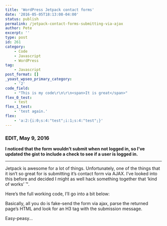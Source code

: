 ```yaml
---
title: 'WordPress Jetpack contact forms'
date: '2016-05-05T18:13:08-04:00'
status: publish
permalink: /jetpack-contact-forms-submitting-via-ajax
author: Pete
excerpt: ''
type: post
id: 261
category:
    - Code
    - Javascript
    - WordPress
tag:
    - Javascript
post_format: []
_yoast_wpseo_primary_category:
    - '2'
code_field:
    - "This is my code\r\n\r\n<span>It is great</span>"
flex_0_test:
    - test
flex_1_test:
    - 'test again.'
flex:
    - 'a:2:{i:0;s:4:"test";i:1;s:4:"test";}'
---
```

### **EDIT, May 9, 2016**

**I noticed that the form wouldn’t submit when not logged in, so I’ve updated the gist to include a check to see if a user is logged in.**

- - - - - -

Jetpack is awesome for a lot of things. Unfortunately, one of the things that it isn’t so great for is submitting it’s contact form via AJAX. I’ve looked into this before and decided I might as well hack something together that ‘kind of works’ ™.

Here’s the full working code, I’ll go into a bit below:

<style>.gist table { margin-bottom: 0; }</style><div class="gist-oembed" data-gist="7606fac1f75cfa99dc7d25dc178479f4.json" data-ts="8"></div>Basically, all you do is fake-send the form via ajax, parse the returned page’s HTML and look for an H3 tag with the submission message.

Easy-peasy…